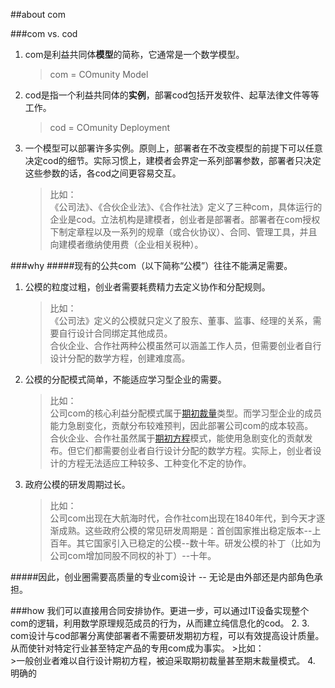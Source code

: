 ##about com


###com vs. cod
1. com是利益共同体**模型**的简称，它通常是一个数学模型。  

	>com = COmunity Model
2. cod是指一个利益共同体的**实例**，部署cod包括开发软件、起草法律文件等等工作。
	>cod = COmunity Deployment

3. 一个模型可以部署许多实例。原则上，部署者在不改变模型的前提下可以任意决定cod的细节。实际习惯上，建模者会界定一系列部署参数，部署者只决定这些参数的话，各cod之间更容易交互。
	>比如：  
	>《公司法》、《合伙企业法》、《合作社法》定义了三种com，具体运行的企业是cod。立法机构是建模者，创业者是部署者。部署者在com授权下制定章程以及一系列的规章（或合伙协议）、合同、管理工具，并且向建模者缴纳使用费（企业相关税种）。  

###why
#####现有的公共com（以下简称“公模”）往往不能满足需要。
1. 公模的粒度过粗，创业者需要耗费精力去定义协作和分配规则。
	> 比如：  
	> 《公司法》定义的公模就只定义了股东、董事、监事、经理的关系，需要自行设计合同绑定其他成员。  
	> 合伙企业、合作社两种公模虽然可以涵盖工作人员，但需要创业者自行设计分配的数学方程，创建难度高。
2. 公模的分配模式简单，不能适应学习型企业的需要。
	>比如：  
	>公司com的核心利益分配模式属于[期初裁量](../原型1406/huangyg.2001.原型1406.md#alloctype)类型。而学习型企业的成员能力急剧变化，贡献分布较难预判，因此部署公司com的成本较高。  
	>合伙企业、合作社虽然属于[期初方程](../原型1406/huangyg.2001.原型1406.md#alloctype)模式，能使用急剧变化的贡献发布。但它们都需要创业者自行设计分配的数学方程。实际上，创业者设计的方程无法适应工种较多、工种变化不定的协作。
3. 政府公模的研发周期过长。
	>比如：  
	>公司com出现在大航海时代，合作社com出现在1840年代，到今天才逐渐成熟。这些政府公模的常见研发周期是：首创国家推出稳定版本--上百年。其它国家引入已稳定的公模--数十年。研发公模的补丁（比如为公司com增加同股不同权的补丁）--十年。

#####因此，创业圈需要高质量的专业com设计 -- 无论是由外部还是内部角色承担。

###how
我们可以直接用合同安排协作。更进一步，可以通过IT设备实现整个com的逻辑，利用数学原理规范成员的行为，从而建立纯信息化的cod。
2. 
3. com设计与cod部署分离使部署者不需要研发期初方程，可以有效提高设计质量。从而使针对特定行业甚至特定产品的专用com成为事实。
	>比如：  
	>一般创业者难以自行设计期初方程，被迫采取期初裁量甚至期末裁量模式。
4. 明确的